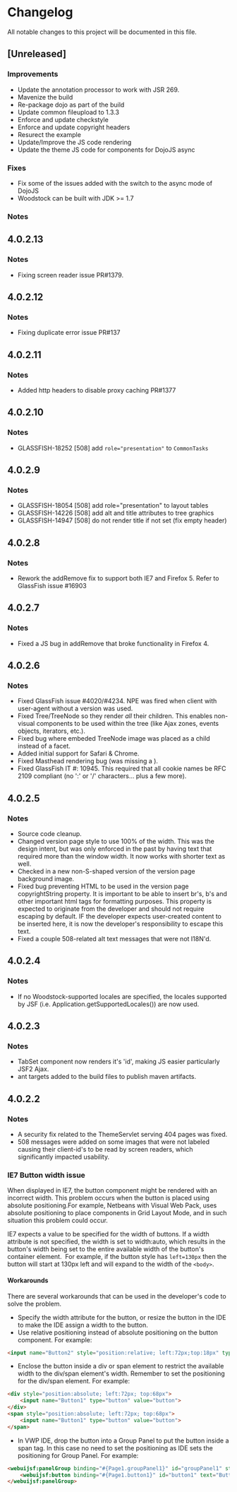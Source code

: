 # Changelog

All notable changes to this project will be documented in this file.

## [Unreleased]

### Improvements

- Update the annotation processor to work with JSR 269.
- Mavenize the build
- Re-package dojo as part of the build
- Update common fileupload to 1.3.3
- Enforce and update checkstyle
- Enforce and update copyright headers
- Resurect the example
- Update/Improve the JS code rendering
- Update the theme JS code for components for DojoJS async

### Fixes

- Fix some of the issues added with the switch to the async mode of DojoJS
- Woodstock can be built with JDK >= 1.7

### Notes

## 4.0.2.13

### Notes

- Fixing screen reader issue PR#1379.

## 4.0.2.12

### Notes

- Fixing duplicate error issue PR#137

## 4.0.2.11

### Notes

- Added http headers to disable proxy caching PR#1377

## 4.0.2.10

### Notes

- GLASSFISH-18252 [508] add `role="presentation"` to `CommonTasks`

## 4.0.2.9

### Notes

- GLASSFISH-18054 [508] add role="presentation" to layout tables
- GLASSFISH-14226 [508] add alt and title attributes to tree graphics
- GLASSFISH-14947 [508] do not render title if not set (fix empty header)

## 4.0.2.8

### Notes

- Rework the addRemove fix to support both IE7 and Firefox 5. Refer to GlassFish
 issue #16903

## 4.0.2.7

### Notes

- Fixed a JS bug in addRemove that broke functionality in Firefox 4.

## 4.0.2.6

### Notes

- Fixed GlassFish issue #4020/#4234.  NPE was fired when client with user-agent
 without a version was used.
- Fixed Tree/TreeNode so they render *all* their children.  This enables
 non-visual components to be used within the tree (like Ajax zones, events
 objects, iterators, etc.).
- Fixed bug where embeded TreeNode image was placed as a child instead of a
 facet.
- Added initial support for Safari &amp; Chrome.
- Fixed Masthead rendering bug (was missing a <td>).
- Fixed GlassFish IT #: 10945.  This required that all cookie names be  RFC 2109
 compliant (no ':' or '/' characters... plus a few more).

## 4.0.2.5

### Notes

- Source code cleanup.
- Changed version page style to use 100% of the width.  This was the design
 intent, but was only enforced in the past by having text that required more
 than the window width.  It now works with shorter text as well.
- Checked in a new non-S-shaped version of the version page background image.
- Fixed bug preventing HTML to be used in the version page copyrightString
 property.  It is important to be able to insert br's, b's and other important
 html tags for formatting purposes.  This property is expected to originate from 
the developer and should not require escaping by default. IF the developer
 expects user-created content to be inserted here, it is now the developer's
 responsibility to escape this text.
- Fixed a couple 508-related alt text messages that were not I18N'd.

## 4.0.2.4

### Notes

- If no Woodstock-supported locales are specified, the locales supported by JSF
 (i.e. Application.getSupportedLocales()) are now used.

## 4.0.2.3

### Notes

- TabSet component now renders it's 'id', making JS easier particularly JSF2
 Ajax.
- ant targets added to the build files to publish maven artifacts.

## 4.0.2.2

### Notes

- A security fix related to the ThemeServlet serving 404 pages was fixed.
- 508 messages were added on some images that were not labeled causing their
 client-id's to be read by screen readers, which significantly impacted
 usability.

### IE7 Button width issue

When displayed in IE7, the button component might be rendered
with an incorrect width. This problem occurs when the button is placed
using absolute positioning.For example, Netbeans with
Visual Web Pack, uses absolute positioning to place components in Grid
Layout
Mode, and in such situation this problem could occur.

IE7 expects a value to be specified for the width of buttons. If
a width attribute is not specified, the width is set to width:auto,
which results in the button's width being set to the entire available
width of the button's container element.&nbsp; For example, if the
button style has `left=130px` then the button will start at 130px left and will
expand to the width of the `<body>`.

#### Workarounds

There are several workarounds that can be used in the developer's code to solve
 the problem.

- Specify the width attribute for the button, or resize the button in the IDE
 to make the IDE assign a width to the button.
- Use relative positioning instead of absolute positioning on the button
 component. For example:
```html
<input name="Button2" style="position:relative; left:72px;top:18px" type="button" value="Button">
```
- Enclose the button inside a div or span element to restrict the available
 width to the div/span element's width. Remember to set the positioning for the
 div/span element. For example:
```html
<div style="position:absolute; left:72px; top:68px">
    <input name="Button1" type="button" value="button">
</div>
<span style="position:absolute; left:72px; top:68px">
    <input name="Button1" type="button" value="button">
</span>
```
- In VWP IDE, drop the button into a Group Panel to put the button inside a
 span tag. In this case no need to set the positioning as IDE sets the
 positioning for Group Panel. For example:
```html
<webuijsf:panelGroup binding="#{Page1.groupPanel1}" id="groupPanel1" style="position:absolute; left:240px; top:168px">
    <webuijsf:button binding="#{Page1.button1}" id="button1" text="Button">
</webuijsf:panelGroup>
